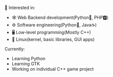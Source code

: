 📖 Interested in:
- 🕸️ Web Backend development(Python🐍, PHP🅿️)
- ⚙️ Software engineering(Python🐍, Java☕)
- 🖥️ Low-level programming(Mostly C++)
- 🐧 Linux(kernel, basic libraries, GUI apps)

Currently:
- Learning Python
- Learning GTK
- Working on individual C++ game project

<!---
TTimux/TTimux is a ✨ special ✨ repository because its `README.md` (this file) appears on your GitHub profile.
You can click the Preview link to take a look at your changes.
--->
